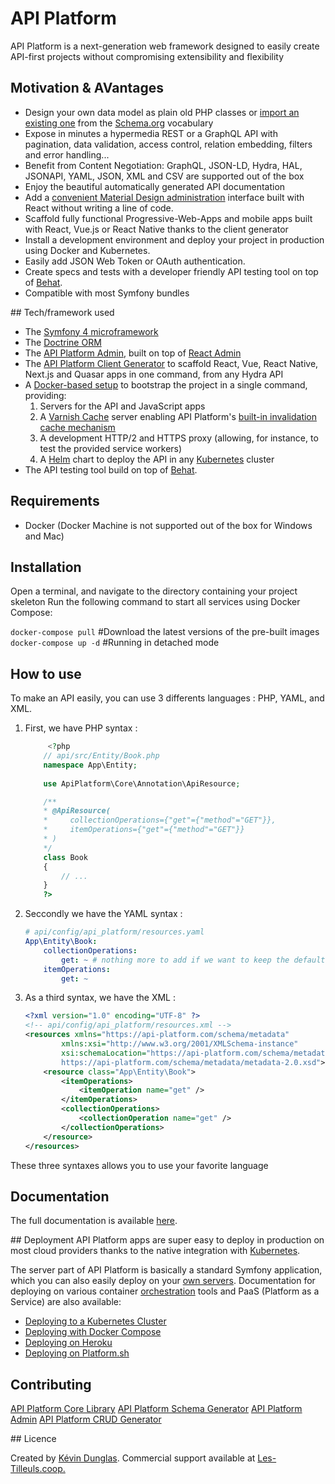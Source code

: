 # API Platform

API Platform is a next-generation web framework designed to easily create API-first projects without compromising extensibility and flexibility

## Motivation & AVantages

* Design your own data model as plain old PHP classes or [import an existing one](https://api-platform.com/docs/schema-generator/) from the [Schema.org](https://schema.org/) vocabulary
* Expose in minutes a hypermedia REST or a GraphQL API with pagination, data validation, access control, relation embedding, filters and error handling...
* Benefit from Content Negotiation: GraphQL, JSON-LD, Hydra, HAL, JSONAPI, YAML, JSON, XML and CSV are supported out of the box
* Enjoy the beautiful automatically generated API documentation
* Add a [convenient Material Design administration](https://api-platform.com/docs/admin/) interface built with React without writing a line of code.
* Scaffold fully functional Progressive-Web-Apps and mobile apps built with React, Vue.js or React Native thanks to the client generator
* Install a development environment and deploy your project in production using Docker and Kubernetes.
* Easily add JSON Web Token or OAuth authentication.
* Create specs and tests with a developer friendly API testing tool on top of [Behat](https://behat.org/en/latest/).
* Compatible with most Symfony bundles

## Tech/framework used

* The [Symfony 4 microframework](https://symfony.com/doc/current/setup/flex.html) 
* The [Doctrine ORM](https://www.doctrine-project.org/projects/orm.html)
* The [API Platform Admin](https://api-platform.com/docs/admin/), built on top of [React Admin](https://marmelab.com/react-admin/)
* The [API Platform Client Generator](https://api-platform.com/docs/client-generator/) to scaffold React, Vue, React Native, Next.js and Quasar apps in      one command, from any Hydra API
* A [Docker-based setup](https://www.docker.com/) to bootstrap the project in a single command, providing:
    1. Servers for the API and JavaScript apps
    2. A [Varnish Cache](https://varnish-cache.org/) server enabling API Platform's [built-in invalidation cache mechanism](https://api-platform.com/docs/core/performance/#enabling-the-built-in-http-cache-invalidation-system)
    3. A development HTTP/2 and HTTPS proxy (allowing, for instance, to test the provided service workers)
    4. A [Helm](https://helm.sh/) chart to deploy the API in any [Kubernetes](https://kubernetes.io/) cluster
* The API testing tool build on top of [Behat](https://behat.org/en/latest/).
 
## Requirements

* Docker (Docker Machine is not supported out of the box for Windows and Mac)

## Installation

Open a terminal, and navigate to the directory containing your project skeleton
Run the following command to start all services using Docker Compose:

`docker-compose pull`   #Download the latest versions of the pre-built images
`docker-compose up -d`  #Running in detached mode


## How to use

To make an API easily, you can use 3 differents languages : PHP, YAML, and XML.
1. First, we have PHP syntax :
    ```PHP
         <?php
        // api/src/Entity/Book.php
        namespace App\Entity;
        
        use ApiPlatform\Core\Annotation\ApiResource;

        /**
        * @ApiResource(
        *     collectionOperations={"get"={"method"="GET"}},
        *     itemOperations={"get"={"method"="GET"}}
        * )
        */
        class Book
        {
            // ...
        }
        ?>
    ```
2. Seccondly we have the YAML syntax :
    ```YAML
    # api/config/api_platform/resources.yaml
    App\Entity\Book:
        collectionOperations:
            get: ~ # nothing more to add if we want to keep the default controller
        itemOperations:
            get: ~
    ```
3. As a third syntax, we have the XML :
    ```XML
    <?xml version="1.0" encoding="UTF-8" ?>
    <!-- api/config/api_platform/resources.xml -->
    <resources xmlns="https://api-platform.com/schema/metadata"
            xmlns:xsi="http://www.w3.org/2001/XMLSchema-instance"
            xsi:schemaLocation="https://api-platform.com/schema/metadata
            https://api-platform.com/schema/metadata/metadata-2.0.xsd">
        <resource class="App\Entity\Book">
            <itemOperations>
                <itemOperation name="get" />
            </itemOperations>
            <collectionOperations>
                <collectionOperation name="get" />
            </collectionOperations>
        </resource>
    </resources>
    ```
These three syntaxes allows you to use your favorite language

## Documentation

The full documentation is available [here](https://api-platform.com/docs/distribution/).

## Deployment
API Platform apps are super easy to deploy in production on most cloud providers thanks to the native integration with [Kubernetes](https://api-platform.com/docs/deployment/kubernetes/).

The server part of API Platform is basically a standard Symfony application, which you can also easily deploy on your [own servers](https://symfony.com/doc/current/deployment.html). Documentation for deploying on various container [orchestration](https://en.wikipedia.org/wiki/Orchestration_(computing)) tools and PaaS (Platform as a Service) are also available:

* [Deploying to a Kubernetes Cluster](https://api-platform.com/docs/deployment/kubernetes/)
* [Deploying with Docker Compose](https://api-platform.com/docs/deployment/docker-compose/)
* [Deploying on Heroku](https://api-platform.com/docs/deployment/heroku/)
* [Deploying on Platform.sh](https://platform.sh/blog/deploy-api-platform-on-platformsh/)


## Contributing
[API Platform Core Library](https://github.com/api-platform/core/blob/master/CONTRIBUTING.md)
[API Platform Schema Generator](https://github.com/api-platform/schema-generator/blob/master/CONTRIBUTING.md)
[API Platform Admin](https://github.com/api-platform/admin/blob/master/CONTRIBUTING.md)
[API Platform CRUD Generator](https://github.com/api-platform/client-generator/blob/master/CONTRIBUTING.md)

## Licence

Created by [Kévin Dunglas](https://dunglas.fr/). Commercial support available at [Les-Tilleuls.coop.](https://les-tilleuls.coop/fr)
